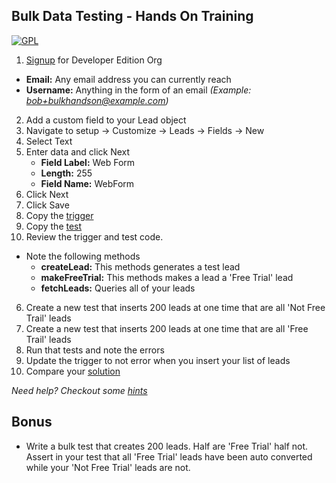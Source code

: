 Bulk Data Testing - Hands On Training
--

[![GPL](https://img.shields.io/badge/license-GPL-blue.svg?style=flat)](https://github.com/pcon/bulkhandson/blob/master/LICENSE)

1. [Signup](http://bit.ly/bulkhandson) for Developer Edition Org
  * __Email:__ Any email address you can currently reach
  * __Username:__ Anything in the form of an email _(Example: bob+bulkhandson@example.com)_
2. Add a custom field to your Lead object
  1. Navigate to setup → Customize → Leads → Fields → New
  2. Select Text
  3. Enter data and click Next
     * __Field Label:__ Web Form
     * __Length:__ 255
     * __Field Name:__ WebForm
  4. Click Next
  5. Click Save
3. Copy the [trigger](src/triggers/AutoConverter.trigger)
4. Copy the [test](src/classes/AutoConverter_Test.cls)
5. Review the trigger and test code.
  * Note the following methods
     * __createLead:__ This methods generates a test lead
     * __makeFreeTrial:__ This methods makes a lead a 'Free Trial' lead
     * __fetchLeads:__ Queries all of your leads
6. Create a new test that inserts 200 leads at one time that are all 'Not Free Trail' leads
7. Create a new test that inserts 200 leads at one time that are all 'Free Trail' leads
8. Run that tests and note the errors
9. Update the trigger to not error when you insert your list of leads
10. Compare your [solution](solution)

_Need help? Checkout some [hints](HINTS.md)_

Bonus
--
* Write a bulk test that creates 200 leads. Half are 'Free Trial' half not. Assert in your test that all 'Free Trial' leads have been auto converted while your 'Not Free Trial' leads are not.